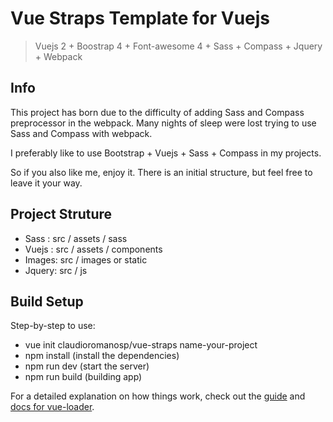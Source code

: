 # Vue Straps Template for Vuejs

> Vuejs 2 + Boostrap 4 + Font-awesome 4 + Sass + Compass + Jquery + Webpack

## Info

This project has born due to the difficulty of adding Sass and Compass preprocessor in the webpack. Many nights of sleep were lost trying to use Sass and Compass with webpack.

I preferably like to use Bootstrap + Vuejs + Sass + Compass in my projects. 

So if you also like me, enjoy it.
There is an initial structure, but feel free to leave it your way.

## Project Struture

* Sass  : src / assets / sass
* Vuejs : src / assets / components
* Images: src / images or static
* Jquery: src / js 

## Build Setup

Step-by-step to use:

* vue init claudioromanosp/vue-straps name-your-project
* npm install (install the dependencies)
* npm run dev (start the server)
* npm run build (building app)

For a detailed explanation on how things work, check out the [guide](http://vuejs-templates.github.io/webpack/) and [docs for vue-loader](http://vuejs.github.io/vue-loader).
